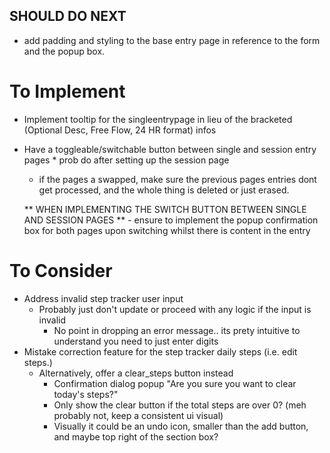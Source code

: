 
## SHOULD DO NEXT 
- add padding and styling to the base entry page in reference to the form and the popup box.

# To Implement
- Implement tooltip for the singleentrypage in lieu of the bracketed (Optional Desc, Free Flow, 24 HR format) infos
- Have a toggleable/switchable button between single and session entry pages * prob do after setting up the session page
    - if the pages a swapped, make sure the previous pages entries dont get processed, and the whole thing is deleted or just erased.


    ** WHEN IMPLEMENTING THE SWITCH BUTTON BETWEEN SINGLE AND SESSION PAGES **
        - ensure to implement the popup confirmation box for both pages upon switching whilst there is content in the entry


# To Consider
- Address invalid step tracker user input 
    - Probably just don't update or proceed with any logic if the input is invalid
        - No point in dropping an error message.. its prety intuitive to understand you need to just enter digits
- Mistake correction feature for the step tracker daily steps (i.e. edit steps.)
    - Alternatively, offer a clear_steps button instead
        - Confirmation dialog popup "Are you sure you want to clear today's steps?"
        - Only show the clear button if the total steps are over 0? (meh probably not, keep a consistent ui visual)
        - Visually it could be an undo icon, smaller than the add button, and maybe top right of the section box?

